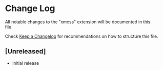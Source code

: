 # Change Log

All notable changes to the "xmcss" extension will be documented in this file.

Check [Keep a Changelog](http://keepachangelog.com/) for recommendations on how to structure this file.

## [Unreleased]

- Initial release